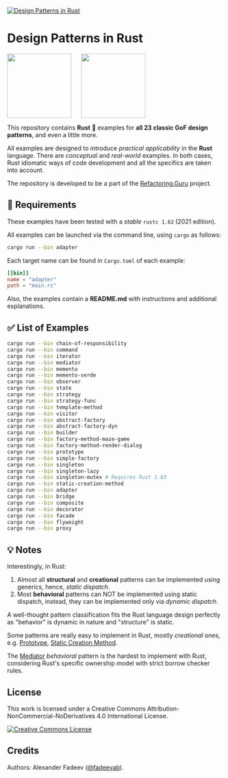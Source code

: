 [![Design Patterns in Rust](https://github.com/fadeevab/design-patterns-rust/workflows/Test%20All%20Patterns/badge.svg)](https://github.com/fadeevab/design-patterns-rust)

# Design Patterns in Rust

[<img width="150" height="150" src="https://avatars.githubusercontent.com/u/8557932?s=200&v=4" align="left" />](https://refactoring.guru)
[<img width="150" height="150" src="https://www.rust-lang.org/logos/rust-logo-512x512.png" style="padding-left:20px" />](https://www.rust-lang.org/)

This repository contains **Rust** 🦀 examples for **all 23 classic GoF design
patterns**, and even a little more.

All examples are designed to introduce _practical applicability_ in the
**Rust** language. There are _conceptual_ and _real-world_ examples.
In both cases, Rust idiomatic ways of code development and all the specifics
are taken into account.

The repository is developed to be a part of the
[Refactoring.Guru](https://refactoring.guru/design-patterns) project.

## 🔧 Requirements

These examples have been tested with a _stable_ `rustc 1.62` (2021 edition).

All examples can be launched via the command line, using `cargo` as follows:

```bash
cargo run --bin adapter
```

Each target name can be found in `Cargo.toml` of each example:

```toml
[[bin]]
name = "adapter"
path = "main.rs"
```

Also, the examples contain a **README.md** with instructions and additional explanations.

## ✅ List of Examples

```bash
cargo run --bin chain-of-responsibility
cargo run --bin command
cargo run --bin iterator
cargo run --bin mediator
cargo run --bin memento
cargo run --bin memento-serde
cargo run --bin observer
cargo run --bin state
cargo run --bin strategy
cargo run --bin strategy-func
cargo run --bin template-method
cargo run --bin visitor
cargo run --bin abstract-factory
cargo run --bin abstract-factory-dyn
cargo run --bin builder
cargo run --bin factory-method-maze-game
cargo run --bin factory-method-render-dialog
cargo run --bin prototype
cargo run --bin simple-factory
cargo run --bin singleton
cargo run --bin singleton-lazy
cargo run --bin singleton-mutex # Requires Rust 1.63
cargo run --bin static-creation-method
cargo run --bin adapter
cargo run --bin bridge
cargo run --bin composite
cargo run --bin decorator
cargo run --bin facade
cargo run --bin flyweight
cargo run --bin proxy
```

## 💡 Notes

Interestingly, in Rust:

1. Almost all **structural** and **creational** patterns can be implemented
   using generics, hence, _static dispatch_.
2. Most **behavioral** patterns can NOT be implemented using static dispatch,
   instead, they can be implemented only via _dynamic dispatch_.

A well-thought pattern classification fits the Rust language design perfectly
as "behavior" is dynamic in nature and "structure" is static.

Some patterns are really easy to implement in Rust, mostly
_creational_ ones, e.g.
[Prototype](creational/prototype),
[Static Creation Method](creational/static-creation-method/).

The [Mediator](behavioral/mediator) _behavioral_ pattern
is the hardest to implement with Rust, considering Rust's specific ownership
model with strict borrow checker rules.

## License

This work is licensed under a Creative Commons Attribution-NonCommercial-NoDerivatives 4.0 International License.

<a rel="license" href="http://creativecommons.org/licenses/by-nc-nd/4.0/"><img alt="Creative Commons License" style="border-width:0" src="https://i.creativecommons.org/l/by-nc-nd/4.0/80x15.png" /></a>

## Credits

Authors: Alexander Fadeev ([@fadeevab](https://github.com/fadeevab)).

